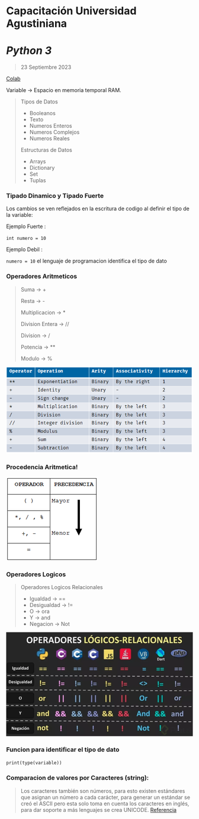 # Capacitación Universidad Agustiniana

# *Python 3*

> 23 Septiembre 2023

[Colab](https://colab.research.google.com/?hl=es)

Variable -> Espacio en memoria temporal RAM.

> Tipos de Datos
> - Booleanos
> - Texto
> - Numeros Enteros
> - Numeros Complejos
> - Numeros Reales
>
> Estructuras de Datos
> - Arrays
> - Dictionary
> - Set
> - Tuplas

### Tipado Dinamico y Tipado Fuerte

Los cambios se ven reflejados en la escritura de codigo al definir el tipo de la variable:

Ejemplo Fuerte :

``int numero = 10``

Ejemplo Debil :

``numero = 10`` el lenguaje de programacion identifica el tipo de dato

### Operadores Aritmeticos

> Suma -> +
>
> Resta -> -
>
> Multiplicacion -> *
>
> Division Entera -> //
>
> Division -> /
>
> Potencia -> **
>
> Modulo -> %

![img_1.png](img_1.png)

### Procedencia  Aritmetica!

![img_2.png](img_2.png)

### Operadores Logicos

> Operadores Logicos Relacionales
> - Igualdad -> ==
> - Desigualdad -> !=
> - O -> ora
> - Y -> and
> - Negacion -> Not

![img.png](img.png)

### Funcion para identificar el tipo de dato

``print(type(variable))``

### Comparacion de valores por Caracteres (string):

> Los caracteres también son números, para esto existen estándares que asignan un número a cada carácter, para generar
> un estándar se creó el ASCII pero esta solo toma en cuenta los caracteres en inglés, para dar soporte a más lenguajes
> se
> crea UNICODE.
[Referencia](https://platzi.com/clases/1104-python-2019/7093-comparacion-de-strings-y-unico-1/)



